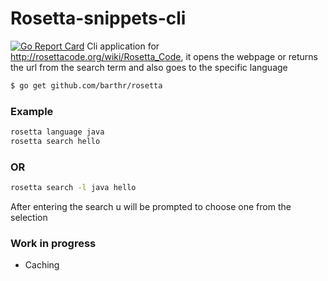 # Rosetta-snippets-cli

[![Go Report Card](https://goreportcard.com/badge/github.com/barthr/rosetta)](https://goreportcard.com/report/github.com/barthr/rosetta)
Cli application for http://rosettacode.org/wiki/Rosetta_Code, it opens the webpage or returns the url from the search term and also goes to the specific language


```sh
$ go get github.com/barthr/rosetta
```

### Example
```sh
rosetta language java
rosetta search hello
```

### OR
```sh
rosetta search -l java hello
```


After entering the search u will be prompted to choose one from the selection


### Work in progress
- Caching

